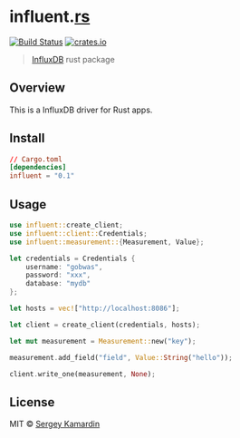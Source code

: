 # influent.[rs](https://www.rust-lang.org/)

[![Build Status][travis-image]][travis-url] [![crates.io][crates-image]][crates-url]

> [InfluxDB](https://influxdb.com/) rust package

## Overview

This is a InfluxDB driver for Rust apps.

## Install

```toml
// Cargo.toml
[dependencies]
influent = "0.1"
```

## Usage

```rust
use influent::create_client;
use influent::client::Credentials;
use influent::measurement::{Measurement, Value};

let credentials = Credentials {
    username: "gobwas",
    password: "xxx",
    database: "mydb"
};

let hosts = vec!["http://localhost:8086"];

let client = create_client(credentials, hosts);

let mut measurement = Measurement::new("key");

measurement.add_field("field", Value::String("hello"));

client.write_one(measurement, None);
```

## License

MIT © [Sergey Kamardin](https://github.com)

[travis-image]: https://travis-ci.org/gobwas/influent.rs.svg?branch=master
[travis-url]: https://travis-ci.org/gobwas/influent.rs
[crates-image]: http://meritbadge.herokuapp.com/influent
[crates-url]: https://crates.io/crates/influent